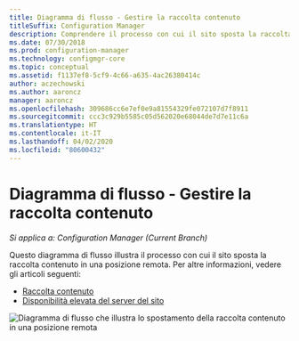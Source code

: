 ```yaml
---
title: Diagramma di flusso - Gestire la raccolta contenuto
titleSuffix: Configuration Manager
description: Comprendere il processo con cui il sito sposta la raccolta contenuto in una posizione remota.
ms.date: 07/30/2018
ms.prod: configuration-manager
ms.technology: configmgr-core
ms.topic: conceptual
ms.assetid: f1137ef8-5cf9-4c66-a635-4ac26380414c
author: aczechowski
ms.author: aaroncz
manager: aaroncz
ms.openlocfilehash: 309686cc6e7ef0e9a81554329fe072107d7f8911
ms.sourcegitcommit: ccc3c929b5585c05d562020e68044de7d7e11c6a
ms.translationtype: HT
ms.contentlocale: it-IT
ms.lasthandoff: 04/02/2020
ms.locfileid: "80600432"
---
```

# <a name="flowchart---manage-content-library"></a>Diagramma di flusso - Gestire la raccolta contenuto

*Si applica a: Configuration Manager (Current Branch)*

Questo diagramma di flusso illustra il processo con cui il sito sposta la raccolta contenuto in una posizione remota. Per altre informazioni, vedere gli articoli seguenti:  
- [Raccolta contenuto](/sccm/core/plan-design/hierarchy/the-content-library)  
- [Disponibilità elevata del server del sito](/sccm/core/servers/deploy/configure/site-server-high-availability)

![Diagramma di flusso che illustra lo spostamento della raccolta contenuto in una posizione remota](media/manage-content-library-flowchart.png)
